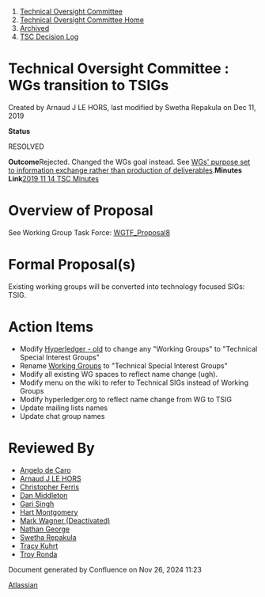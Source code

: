 1. [Technical Oversight Committee](index.html)
2. [Technical Oversight Committee Home](Technical-Oversight-Committee-Home_21430274.html)
3. [Archived](Archived_21447696.html)
4. [TSC Decision Log](TSC-Decision-Log_21437418.html)

# Technical Oversight Committee : WGs transition to TSIGs

Created by Arnaud J LE HORS, last modified by Swetha Repakula on Dec 11, 2019

**Status**

RESOLVED 

**Outcome**Rejected. Changed the WGs goal instead. See [WGs' purpose set to information exchange rather than production of deliverables](WGs%27-purpose-set-to-information-exchange-rather-than-production-of-deliverables_21437726.html).**Minutes Link**[2019 11 14 TSC Minutes](2019-11-14-TSC-Minutes_21437748.html)

# Overview of Proposal

See Working Group Task Force: [WGTF\_Proposal8](https://lf-hyperledger.atlassian.net/wiki/spaces/TF/pages/21014567/WGTF_Proposal8)

# Formal Proposal(s)

Existing working groups will be converted into technology focused SIGs: TSIG.

# Action Items

- Modify [Hyperledger - old](https://lf-hyperledger.atlassian.net/wiki/spaces/HYP/pages/19595292/Hyperledger+-+old) to change any "Working Groups" to "Technical Special Interest Groups"
- Rename [Working Groups](https://lf-hyperledger.atlassian.net/wiki/spaces/HYP/pages/19595403/Working+Groups) to "Technical Special Interest Groups"
- Modify all existing WG spaces to reflect name change (ugh).
- Modify menu on the wiki to refer to Technical SIGs instead of Working Groups
- Modify hyperledger.org to reflect name change from WG to TSIG
- Update mailing lists names
- Update chat group names

# Reviewed By

- [Angelo de Caro](https://lf-hyperledger.atlassian.net/wiki/people/70121:d6b0f0e4-825f-4f16-88e1-4d14e95f2f10?ref=confluence)
- [Arnaud J LE HORS](https://lf-hyperledger.atlassian.net/wiki/people/70121:0e75e3b8-500a-4067-9f7e-ed46e91bcb9d?ref=confluence)
- [Christopher Ferris](https://lf-hyperledger.atlassian.net/wiki/people/5abb903a8724022aa9070581?ref=confluence)
- [Dan Middleton](https://lf-hyperledger.atlassian.net/wiki/people/712020:2979764a-3998-4ef1-8810-60b799067924?ref=confluence)
- [Gari Singh](https://lf-hyperledger.atlassian.net/wiki/people/557058:51429e31-90f4-4684-b7cd-9a4fe15ff188?ref=confluence)
- [Hart Montgomery](https://lf-hyperledger.atlassian.net/wiki/people/712020:86f447c0-86dc-43b3-ac03-6a31923bbb84?ref=confluence)
- [Mark Wagner (Deactivated)](https://lf-hyperledger.atlassian.net/wiki/people/70121:81b88945-c9ef-40fe-9224-207bdb280922?ref=confluence)
- [Nathan George](https://lf-hyperledger.atlassian.net/wiki/people/712020:3e7556ab-cdb8-47f5-8b68-12a3378021fd?ref=confluence)
- [Swetha Repakula](https://lf-hyperledger.atlassian.net/wiki/people/712020:503b5691-8e92-4d2d-83d3-e9e74d296436?ref=confluence)
- [Tracy Kuhrt](https://lf-hyperledger.atlassian.net/wiki/people/712020:eb6ae9c3-aa8e-40ba-9dab-a6969b1ac52e?ref=confluence)
- [Troy Ronda](https://lf-hyperledger.atlassian.net/wiki/people/557058:c854f35a-2b58-4be3-9003-ca2a67495580?ref=confluence)

Document generated by Confluence on Nov 26, 2024 11:23

[Atlassian](http://www.atlassian.com/)
